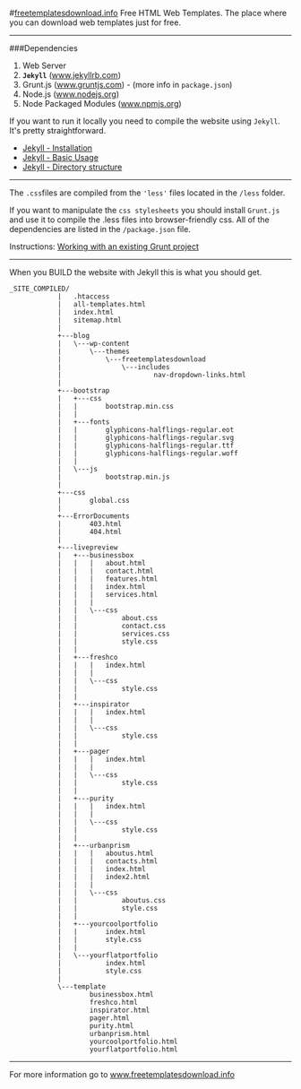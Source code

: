 #[freetemplatesdownload.info](http://freetemplatesdownload.info/)
Free HTML Web Templates. The place where you can download web templates just for free.
___

###Dependencies
1. Web Server
2. **`Jekyll`** (www.jekyllrb.com)
4. Grunt.js (www.gruntjs.com) - (more info in `package.json`)
5. Node.js (www.nodejs.org)
6. Node Packaged Modules (www.npmjs.org)


If you want to run it locally you need to compile the website using `Jekyll`. It's pretty straightforward.

- [Jekyll - Installation](http://jekyllrb.com/docs/installation/)
- [Jekyll - Basic Usage](http://jekyllrb.com/docs/usage/)
- [Jekyll - Directory structure](http://jekyllrb.com/docs/structure/)


___
The `.css`files are compiled from the `'less'` files located in the `/less` folder.

If you want to manipulate the `css stylesheets` you should install `Grunt.js` and use it to compile the .less files into browser-friendly css. All of the dependencies are listed in the `/package.json` file.

Instructions: [Working with an existing Grunt project](http://gruntjs.com/getting-started#working-with-an-existing-grunt-project)
___
When you BUILD the website with Jekyll this is what you should get.


`````
_SITE_COMPILED/
			|   .htaccess
			|   all-templates.html
			|   index.html
			|   sitemap.html
			|
			+---blog
			|   \---wp-content
			|       \---themes
			|           \---freetemplatesdownload
			|               \---includes
			|                       nav-dropdown-links.html
			|
			+---bootstrap
			|   +---css
			|   |       bootstrap.min.css
			|   |
			|   +---fonts
			|   |       glyphicons-halflings-regular.eot
			|   |       glyphicons-halflings-regular.svg
			|   |       glyphicons-halflings-regular.ttf
			|   |       glyphicons-halflings-regular.woff
			|   |
			|   \---js
			|           bootstrap.min.js
			|
			+---css
			|       global.css
			|
			+---ErrorDocuments
			|       403.html
			|       404.html
			|
			+---livepreview
			|   +---businessbox
			|   |   |   about.html
			|   |   |   contact.html
			|   |   |   features.html
			|   |   |   index.html
			|   |   |   services.html
			|   |   |
			|   |   \---css
			|   |           about.css
			|   |           contact.css
			|   |           services.css
			|   |           style.css
			|   |
			|   +---freshco
			|   |   |   index.html
			|   |   |
			|   |   \---css
			|   |           style.css
			|   |
			|   +---inspirator
			|   |   |   index.html
			|   |   |
			|   |   \---css
			|   |           style.css
			|   |
			|   +---pager
			|   |   |   index.html
			|   |   |
			|   |   \---css
			|   |           style.css
			|   |
			|   +---purity
			|   |   |   index.html
			|   |   |
			|   |   \---css
			|   |           style.css
			|   |
			|   +---urbanprism
			|   |   |   aboutus.html
			|   |   |   contacts.html
			|   |   |   index.html
			|   |   |   index2.html
			|   |   |
			|   |   \---css
			|   |           aboutus.css
			|   |           style.css
			|   |
			|   +---yourcoolportfolio
			|   |       index.html
			|   |       style.css
			|   |
			|   \---yourflatportfolio
			|           index.html
			|           style.css
			|
			\---template
			        businessbox.html
			        freshco.html
			        inspirator.html
			        pager.html
			        purity.html
			        urbanprism.html
			        yourcoolportfolio.html
			        yourflatportfolio.html
`````
___
For more information go to www.freetemplatesdownload.info